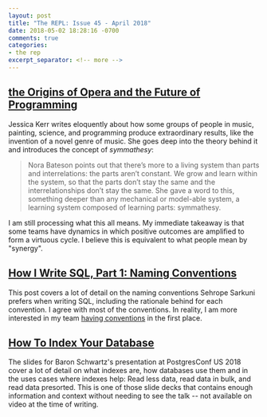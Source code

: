 ```yaml
---
layout: post
title: "The REPL: Issue 45 - April 2018"
date: 2018-05-02 18:28:16 -0700
comments: true
categories:
- the rep
excerpt_separator: <!-- more -->
---
```


## [the Origins of Opera and the Future of Programming][opera]

Jessica Kerr writes eloquently about how some groups of people in music, painting, science, and programming produce extraordinary results, like the invention of a novel genre of music. She goes deep into the theory behind it and introduces the concept of *symmathesy*:

>  Nora Bateson points out that there’s more to a living system than parts and interrelations: the parts aren’t constant. We grow and learn within the system, so that the parts don’t stay the same and the interrelationships don’t stay the same. She gave a word to this, something deeper than any mechanical or model-able system, a learning system composed of learning parts: symmathesy.

I am still processing what this all means. My immediate takeaway is that some teams have dynamics in which positive outcomes are amplified to form a virtuous cycle. I believe this is equivalent to what people mean by "synergy".

## [How I Write SQL, Part 1: Naming Conventions][sql]

This post covers a lot of detail on the naming conventions Sehrope Sarkuni prefers when writing SQL, including the rationale behind for each convention. I agree with most of the conventions. In reality, I am more interested in my team [having conventions][conventions]  in the first place.

## [How To Index Your Database][index]

The slides for Baron Schwartz's presentation at PostgresConf US 2018 cover a lot of detail on what indexes are, how databases use them and in the uses cases where indexes help: Read less data, read data in bulk, and read data presorted. This is one of those slide decks that contains enough information and context without needing to see the talk -- not available on video at the time of writing.   

[opera]: https://the-composition.com/the-origins-of-opera-and-the-future-of-programming-bcdaf8fbe960
[sql]: https://launchbylunch.com/posts/2014/Feb/16/sql-naming-conventions/
[index]: https://www.xaprb.com/talks/index-postgresql-database-postgresconf-2018/
[conventions]:/blog/2016/12/22/enforcing-style/
